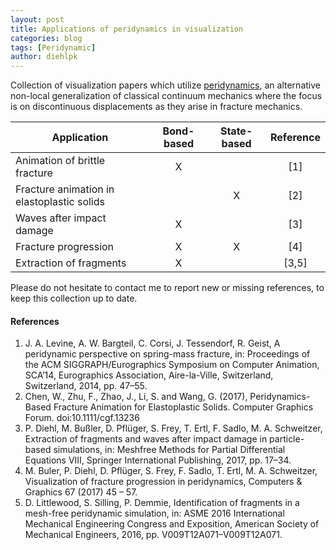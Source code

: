```yaml
---
layout: post
title: Applications of peridynamics in visualization
categories: blog
tags: [Peridynamic]
author: diehlpk
---
```

Collection of visualization papers which utilize [peridynamics](https://en.wikipedia.org/wiki/Peridynamics), an alternative non-local generalization of classical continuum mechanics where the focus is on discontinuous displacements as they arise in fracture mechanics.

| Application | Bond-based           | State-based  | Reference |
|-------------|:-------------:|:-----:|:-----:|
| Animation of brittle fracture     | X |  | [1]|
| Fracture animation in elastoplastic solids      |       | X   | [2] |
| Waves after impact damage | X    |     | [3]|
| Fracture progression |    X   |  X   | [4] |
| Extraction of fragments |    X   |     | [3,5] |


Please do not hesitate to contact me to report new or missing references, to keep this collection up to date.

#### References
1. J. A. Levine, A. W. Bargteil, C. Corsi, J. Tessendorf, R. Geist, A peridynamic perspective on spring-mass fracture, in: Proceedings of the ACM SIGGRAPH/Eurographics Symposium on Computer Animation, SCA’14, Eurographics Association, Aire-la-Ville, Switzerland, Switzerland, 2014, pp. 47–55.
1. Chen, W., Zhu, F., Zhao, J., Li, S. and Wang, G. (2017), Peridynamics-Based Fracture Animation for Elastoplastic Solids. Computer Graphics Forum. doi:10.1111/cgf.13236
1. P. Diehl, M. Bußler, D. Pflüger, S. Frey, T. Ertl, F. Sadlo, M. A. Schweitzer, Extraction of fragments and waves after impact damage in particle-based simulations, in: Meshfree Methods for Partial Differential Equations VIII, Springer International Publishing, 2017, pp. 17–34.
1. M. Buler, P. Diehl, D. Pflüger, S. Frey, F. Sadlo, T. Ertl, M. A. Schweitzer, Visualization of fracture progression in peridynamics, Computers & Graphics 67 (2017) 45 – 57.
1. D. Littlewood, S. Silling, P. Demmie, Identification of fragments in a mesh-free peridynamic simulation, in: ASME 2016 International Mechanical Engineering Congress and Exposition, American Society of Mechanical Engineers, 2016, pp. V009T12A071–V009T12A071.


